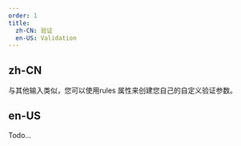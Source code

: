 ```yaml
---
order: 1
title:
  zh-CN: 验证
  en-US: Validation
---
```


## zh-CN

与其他输入类似，您可以使用rules 属性来创建您自己的自定义验证参数。

## en-US

Todo...
